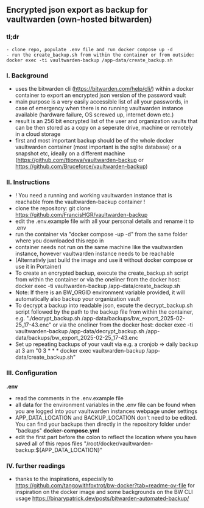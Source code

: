 ## Encrypted json export as backup for vaultwarden (own-hosted bitwarden)

### tl;dr
```
- clone repo, populate .env file and run docker compose up -d
- run the create_backup.sh from within the container or from outside: docker exec -ti vaultwarden-backup /app-data/create_backup.sh
```

### I. Background
- uses the bitwarden cli (https://bitwarden.com/help/cli/) within a docker container to export an encrypted json version of the password vault
- main purpose is a very easily accessible list of all your passwords, in case of emergency when there is no running vaultwarden instance available (hardware failure, OS screwed up, internet down etc.)
- result is an 256 bit encrypted list of the user and organization vaults that can be then stored as a copy on a seperate drive, machine or remotely in a cloud storage
- first and most important backup should be of the whole docker vaultwarden container (most important is the sqlite database) or a snapshot etc, ideally on a different machine (https://github.com/ttionya/vaultwarden-backup or https://github.com/Bruceforce/vaultwarden-backup)

### II. Instructions
- ! You need a running and working vaultwarden instance that is reachable from the vaultwarden-backup container !
- clone the repository: git clone https://github.com/FrancisHGR/vaultwarden-backup
- edit the .env.example file with all your personal details and rename it to .env
- run the container via "docker compose -up -d" from the same folder where you downloaded this repo in
- container needs not run on the same machine like the vaultwarden instance, however vaultwarden instance needs to be reachable 
- (Alternativly just build the image and use it without docker compose or use it in Portainer)
- To create an encrypted backup, execute the create_backup.sh script from within the container or via the oneliner from the docker host: docker exec -ti vaultwarden-backup /app-data/create_backup.sh
- Note: If there is an BW_ORGID environment variable provided, it will automatically also backup your organization vault
- To decrypt a backup into readable json, excute the decrypt_backup.sh script followed by the path to the backup file from within the container, e.g. "./decrypt_backup.sh /app-data/backups/bw_export_2025-02-25_17-43.enc" or via the oneliner from the docker host: docker exec -ti vaultwarden-backup /app-data/decrypt_backup.sh /app-data/backups/bw_export_2025-02-25_17-43.enc
- Set up repeating backups of your vault via e.g. a cronjob => daily backup at 3 am "0 3 * * * docker exec vaultwarden-backup /app-data/create_backup.sh"

### III. Configuration
**.env**
- read the comments in the .env.example file
- all data for the environment variables in the .env file can be found when you are logged into your vaultwarden instances webpage under settings
- APP_DATA_LOCATION and BACKUP_LOCATION don't need to be edited. You can find your backups then directly in the repository folder under "backups"
**docker-compose.yml**
- edit the first part before the colon to reflect the location where you have saved all of this repos files "/root/docker/vaultwarden-backup:${APP_DATA_LOCATION}"

### IV. further readings
- thanks to the inspirations, especially to https://github.com/tangowithfoxtrot/bw-docker?tab=readme-ov-file for inspiration on the docker image and some backgrounds on the BW CLI usage https://binarypatrick.dev/posts/bitwarden-automated-backup/
